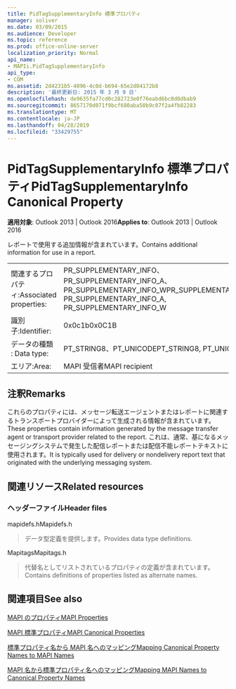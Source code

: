 ```yaml
---
title: PidTagSupplementaryInfo 標準プロパティ
manager: soliver
ms.date: 03/09/2015
ms.audience: Developer
ms.topic: reference
ms.prod: office-online-server
localization_priority: Normal
api_name:
- MAPIi.PidTagSupplementaryInfo
api_type:
- COM
ms.assetid: 2d4231b5-4096-4c0d-b694-65e2d04172b8
description: '最終更新日: 2015 年 3 月 9 日'
ms.openlocfilehash: de9635fa77cd0c282723e0f76eabd6bc0d0dbab9
ms.sourcegitcommit: 8657170d071f9bcf680aba50b9c07f2a4fb82283
ms.translationtype: MT
ms.contentlocale: ja-JP
ms.lasthandoff: 04/28/2019
ms.locfileid: "33429755"
---
```

# <a name="pidtagsupplementaryinfo-canonical-property"></a><span data-ttu-id="0abdf-103">PidTagSupplementaryInfo 標準プロパティ</span><span class="sxs-lookup"><span data-stu-id="0abdf-103">PidTagSupplementaryInfo Canonical Property</span></span>

  
  
<span data-ttu-id="0abdf-104">**適用対象**: Outlook 2013 | Outlook 2016</span><span class="sxs-lookup"><span data-stu-id="0abdf-104">**Applies to**: Outlook 2013 | Outlook 2016</span></span> 
  
<span data-ttu-id="0abdf-105">レポートで使用する追加情報が含まれています。</span><span class="sxs-lookup"><span data-stu-id="0abdf-105">Contains additional information for use in a report.</span></span>
  
|||
|:-----|:-----|
|<span data-ttu-id="0abdf-106">関連するプロパティ:</span><span class="sxs-lookup"><span data-stu-id="0abdf-106">Associated properties:</span></span>  <br/> |<span data-ttu-id="0abdf-107">PR_SUPPLEMENTARY_INFO、PR_SUPPLEMENTARY_INFO_A、PR_SUPPLEMENTARY_INFO_W</span><span class="sxs-lookup"><span data-stu-id="0abdf-107">PR_SUPPLEMENTARY_INFO, PR_SUPPLEMENTARY_INFO_A, PR_SUPPLEMENTARY_INFO_W</span></span>  <br/> |
|<span data-ttu-id="0abdf-108">識別子:</span><span class="sxs-lookup"><span data-stu-id="0abdf-108">Identifier:</span></span>  <br/> |<span data-ttu-id="0abdf-109">0x0c1b</span><span class="sxs-lookup"><span data-stu-id="0abdf-109">0x0C1B</span></span>  <br/> |
|<span data-ttu-id="0abdf-110">データの種類 : </span><span class="sxs-lookup"><span data-stu-id="0abdf-110">Data type:</span></span>  <br/> |<span data-ttu-id="0abdf-111">PT_STRING8、PT_UNICODE</span><span class="sxs-lookup"><span data-stu-id="0abdf-111">PT_STRING8, PT_UNICODE</span></span>  <br/> |
|<span data-ttu-id="0abdf-112">エリア:</span><span class="sxs-lookup"><span data-stu-id="0abdf-112">Area:</span></span>  <br/> |<span data-ttu-id="0abdf-113">MAPI 受信者</span><span class="sxs-lookup"><span data-stu-id="0abdf-113">MAPI recipient</span></span>  <br/> |
   
## <a name="remarks"></a><span data-ttu-id="0abdf-114">注釈</span><span class="sxs-lookup"><span data-stu-id="0abdf-114">Remarks</span></span>

<span data-ttu-id="0abdf-115">これらのプロパティには、メッセージ転送エージェントまたはレポートに関連するトランスポートプロバイダーによって生成される情報が含まれています。</span><span class="sxs-lookup"><span data-stu-id="0abdf-115">These properties contain information generated by the message transfer agent or transport provider related to the report.</span></span> <span data-ttu-id="0abdf-116">これは、通常、基になるメッセージングシステムで発生した配信レポートまたは配信不能レポートテキストに使用されます。</span><span class="sxs-lookup"><span data-stu-id="0abdf-116">It is typically used for delivery or nondelivery report text that originated with the underlying messaging system.</span></span>
  
## <a name="related-resources"></a><span data-ttu-id="0abdf-117">関連リソース</span><span class="sxs-lookup"><span data-stu-id="0abdf-117">Related resources</span></span>

### <a name="header-files"></a><span data-ttu-id="0abdf-118">ヘッダーファイル</span><span class="sxs-lookup"><span data-stu-id="0abdf-118">Header files</span></span>

<span data-ttu-id="0abdf-119">mapidefs.h</span><span class="sxs-lookup"><span data-stu-id="0abdf-119">Mapidefs.h</span></span>
  
> <span data-ttu-id="0abdf-120">データ型定義を提供します。</span><span class="sxs-lookup"><span data-stu-id="0abdf-120">Provides data type definitions.</span></span>
    
<span data-ttu-id="0abdf-121">Mapitags</span><span class="sxs-lookup"><span data-stu-id="0abdf-121">Mapitags.h</span></span>
  
> <span data-ttu-id="0abdf-122">代替名としてリストされているプロパティの定義が含まれています。</span><span class="sxs-lookup"><span data-stu-id="0abdf-122">Contains definitions of properties listed as alternate names.</span></span>
    
## <a name="see-also"></a><span data-ttu-id="0abdf-123">関連項目</span><span class="sxs-lookup"><span data-stu-id="0abdf-123">See also</span></span>



[<span data-ttu-id="0abdf-124">MAPI のプロパティ</span><span class="sxs-lookup"><span data-stu-id="0abdf-124">MAPI Properties</span></span>](mapi-properties.md)
  
[<span data-ttu-id="0abdf-125">MAPI 標準プロパティ</span><span class="sxs-lookup"><span data-stu-id="0abdf-125">MAPI Canonical Properties</span></span>](mapi-canonical-properties.md)
  
[<span data-ttu-id="0abdf-126">標準プロパティ名から MAPI 名へのマッピング</span><span class="sxs-lookup"><span data-stu-id="0abdf-126">Mapping Canonical Property Names to MAPI Names</span></span>](mapping-canonical-property-names-to-mapi-names.md)
  
[<span data-ttu-id="0abdf-127">MAPI 名から標準プロパティ名へのマッピング</span><span class="sxs-lookup"><span data-stu-id="0abdf-127">Mapping MAPI Names to Canonical Property Names</span></span>](mapping-mapi-names-to-canonical-property-names.md)

